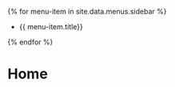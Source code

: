{% for menu-item in site.data.menus.sidebar %}
<ul>
   <li>{{ menu-item.title}}</li>
</ul>
{% endfor %}

# Home
